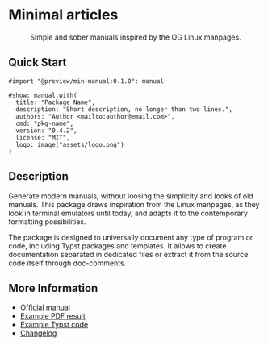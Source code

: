 # Minimal articles

<center>
  Simple and sober manuals inspired by the OG Linux manpages.
</center>


## Quick Start

```typst
#import "@preview/min-manual:0.1.0": manual

#show: manual.with(
  title: "Package Name",
  description: "Short description, no longer than two lines.",
  authors: "Author <mailto:author@email.com>",
  cmd: "pkg-name",
  version: "0.4.2",
  license: "MIT",
  logo: image("assets/logo.png")
)
```


## Description

Generate modern manuals, without loosing the simplicity and looks of old
manuals. This package draws inspiration from the Linux manpages, as they look in
terminal emulators until today, and adapts it to the contemporary formatting
possibilities.

The package is designed to universally document any type of program or code,
including Typst packages and templates. It allows to create documentation 
separated in dedicated files or extract it from the source code itself through
doc-comments.


## More Information

- [Official manual](https://raw.githubusercontent.com/mayconfmelo/min-manual/refs/tags/0.1.0/docs/pdf/manual.pdf)
- [Example PDF result](https://raw.githubusercontent.com/mayconfmelo/min-manual/refs/tags/0.1.0/docs/pdf/example.pdf)
- [Example Typst code](https://github.com/mayconfmelo/min-manual/blob/0.1.0/template/main.typ)
- [Changelog](https://github.com/mayconfmelo/min-manual/blob/main/CHANGELOG.md)